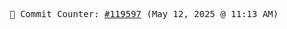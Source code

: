 <p align="center">
    <samp>
        📮 Commit Counter: <a href="https://github.com/Javascript-void0/Javascript-void0/commits/main">#119597</a> (May 12, 2025 @ 11:13 AM)
    </samp>
</p>
